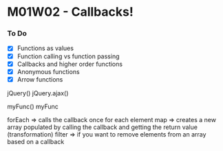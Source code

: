 # M01W02 - Callbacks!

### To Do
- [x] Functions as values
- [x] Function calling vs function passing
- [x] Callbacks and higher order functions
- [x] Anonymous functions
- [x] Arrow functions

jQuery()
jQuery.ajax()

myFunc()
myFunc


forEach => calls the callback once for each element
map => creates a new array populated by calling the callback and getting the return value (transformation)
filter => if you want to remove elements from an array based on a callback













